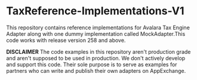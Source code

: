 
# TaxReference-Implementations-V1

This repository contains reference implementations for Avalara Tax Engine Adapter along with one dummy implementation called MockAdapter.This code works with release version 258 and above.

**DISCLAIMER** The code examples in this repository aren't production grade and aren't supposed to be used in production. We don't actively develop and support this code. Their sole purpose is to serve as examples for partners who can write and publish their own adapters on AppExchange. 
